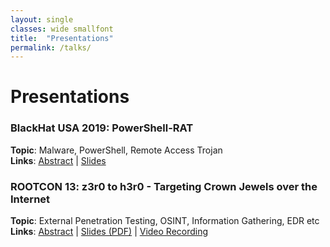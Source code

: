 ```yaml
---
layout: single
classes: wide smallfont
title:  "Presentations"
permalink: /talks/
---
```


# Presentations
### **BlackHat USA 2019**: PowerShell-RAT 
**Topic**: Malware, PowerShell, Remote Access Trojan <BR>
**Links**: [Abstract](https://www.blackhat.com/us-19/presenters/Viral-Maniar.html) | [Slides](https://speakerdeck.com/viralmaniar/powershell-rat-blackhat-usa-2019)

### **ROOTCON 13**: z3r0 to h3r0 - Targeting Crown Jewels over the Internet  
**Topic**: External Penetration Testing, OSINT, Information Gathering, EDR etc
**Links**: [Abstract](https://www.rootcon.org/html/archives/rc13#z3r0_to_h3r0) | [Slides (PDF)](https://media.rootcon.org/ROOTCON%2013/Talks/z3r0%20to%20h3r0%20-%20Targeting%20Crown%20Jewels%20over%20the%20Internet.pdf) | [Video Recording](https://www.youtube.com/watch?v=qCJFUcF38NM)



